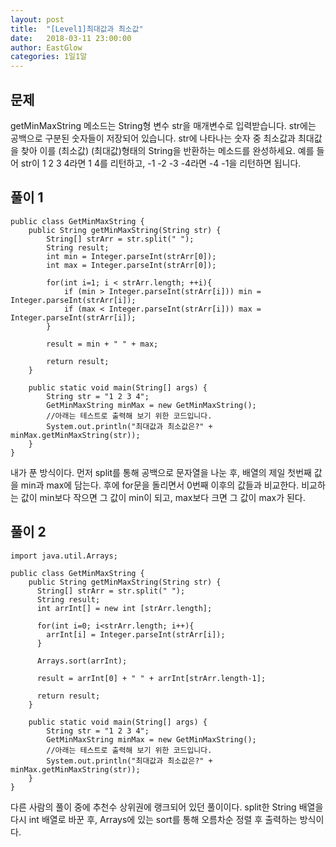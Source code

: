 ```yaml
---
layout: post
title:  "[Level1]최대값과 최소값"
date:   2018-03-11 23:00:00
author: EastGlow
categories: 1일1알
---
```

## 문제

getMinMaxString 메소드는 String형 변수 str을 매개변수로 입력받습니다.
str에는 공백으로 구분된 숫자들이 저장되어 있습니다.
str에 나타나는 숫자 중 최소값과 최대값을 찾아 이를 (최소값) (최대값)형태의 String을 반환하는 메소드를 완성하세요.
예를 들어 str이 1 2 3 4라면 1 4를 리턴하고, -1 -2 -3 -4라면 -4 -1을 리턴하면 됩니다.


## 풀이 1
~~~
public class GetMinMaxString {
    public String getMinMaxString(String str) {
        String[] strArr = str.split(" ");
        String result;
        int min = Integer.parseInt(strArr[0]);
        int max = Integer.parseInt(strArr[0]);

        for(int i=1; i < strArr.length; ++i){
            if (min > Integer.parseInt(strArr[i])) min = Integer.parseInt(strArr[i]);
            if (max < Integer.parseInt(strArr[i])) max = Integer.parseInt(strArr[i]);
        }

    	result = min + " " + max;

        return result;
    }

    public static void main(String[] args) {
        String str = "1 2 3 4";
        GetMinMaxString minMax = new GetMinMaxString();
        //아래는 테스트로 출력해 보기 위한 코드입니다.
        System.out.println("최대값과 최소값은?" + minMax.getMinMaxString(str));
    }
}
~~~
내가 푼 방식이다. 먼저 split를 통해 공백으로 문자열을 나눈 후, 배열의 제일 첫번째 값을 min과 max에 담는다. 후에 for문을 돌리면서 0번째 이후의 값들과 비교한다. 비교하는 값이 min보다 작으면 그 값이 min이 되고, max보다 크면 그 값이 max가 된다.

## 풀이 2
~~~
import java.util.Arrays;

public class GetMinMaxString {
    public String getMinMaxString(String str) {
      String[] strArr = str.split(" ");
      String result;
      int arrInt[] = new int [strArr.length];

      for(int i=0; i<strArr.length; i++){
      	arrInt[i] = Integer.parseInt(strArr[i]);  
      }

      Arrays.sort(arrInt);

      result = arrInt[0] + " " + arrInt[strArr.length-1];
      
      return result;
    }

    public static void main(String[] args) {
        String str = "1 2 3 4";
        GetMinMaxString minMax = new GetMinMaxString();
        //아래는 테스트로 출력해 보기 위한 코드입니다.
        System.out.println("최대값과 최소값은?" + minMax.getMinMaxString(str));
    }
}
~~~
다른 사람의 풀이 중에 추천수 상위권에 랭크되어 있던 풀이이다. split한 String 배열을 다시 int 배열로 바꾼 후, Arrays에 있는 sort를 통해 오름차순 정렬 후 출력하는 방식이다.